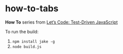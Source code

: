 # how-to-tabs

**How To** series from [Let’s Code: Test-Driven JavaScript](http://www.letscodejavascript.com)

To run the build:
1. `npm install jake -g`
2. `node build.js`
